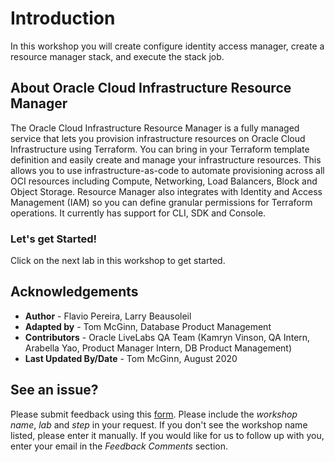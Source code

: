 
# Introduction

In this workshop you will create configure identity access manager, create a resource manager stack, and execute the stack job.

## About Oracle Cloud Infrastructure Resource Manager

The Oracle Cloud Infrastructure Resource Manager is a fully managed service that lets you provision infrastructure resources on Oracle Cloud Infrastructure using Terraform. You can bring in your Terraform template definition and easily create and manage your infrastructure resources. This allows you to use infrastructure-as-code to automate provisioning across all OCI resources including Compute, Networking, Load Balancers, Block and Object Storage. Resource Manager also integrates with Identity and Access Management (IAM) so you can define granular permissions for Terraform operations. It currently has support for CLI, SDK and Console.

### Let's get Started!

Click on the next lab in this workshop to get started.

## Acknowledgements

- **Author** - Flavio Pereira, Larry Beausoleil
- **Adapted by** -  Tom McGinn, Database Product Management
- **Contributors** - Oracle LiveLabs QA Team (Kamryn Vinson, QA Intern, Arabella Yao, Product Manager Intern, DB Product Management)
- **Last Updated By/Date** - Tom McGinn, August 2020

## See an issue?
Please submit feedback using this [form](https://apexapps.oracle.com/pls/apex/f?p=133:1:::::P1_FEEDBACK:1). Please include the *workshop name*, *lab* and *step* in your request.  If you don't see the workshop name listed, please enter it manually. If you would like for us to follow up with you, enter your email in the *Feedback Comments* section.
